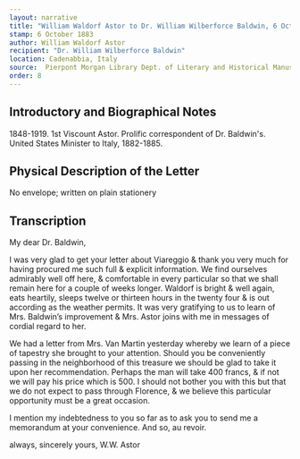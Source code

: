 ```yaml
---
layout: narrative
title: "William Waldorf Astor to Dr. William Wilberforce Baldwin, 6 October 1883"
stamp: 6 October 1883
author: William Waldorf Astor
recipient: "Dr. William Wilberforce Baldwin"
location: Cadenabbia, Italy
source:  Pierpont Morgan Library Dept. of Literary and Historical Manuscripts, MA 3564
order: 8
---
```


## Introductory and Biographical Notes

1848-1919. 1st Viscount Astor. Prolific correspondent of Dr. Baldwin's. United States Minister to Italy, 1882-1885. 

## Physical Description of the Letter

No envelope; written on plain stationery

## Transcription

My dear Dr. Baldwin,

I was very glad to get your letter about Viareggio & thank you very much for having procured me such full & explicit information. We find ourselves admirably well off here, & comfortable in every particular so that we shall remain here for a couple of weeks longer. Waldorf is bright & well again, eats heartily, sleeps twelve or thirteen hours in the twenty four & is out according as the weather permits. It was very gratifying to us to learn of Mrs. Baldwin’s improvement & Mrs. Astor joins with me in messages of cordial regard to her.

We had a letter from Mrs. Van Martin yesterday whereby we learn of a piece of tapestry she brought to your attention. Should you be conveniently passing in the neighborhood of this treasure we should be glad to take it upon her recommendation. Perhaps the man will take 400 francs, & if not we will pay his price which is 500. I should not bother you with this but that we do not expect to pass through Florence, & we believe this particular opportunity must be a great occasion. 

I mention my indebtedness to you so far as to ask you to send me a memorandum at your convenience. And so, au revoir. 

always, sincerely yours,  W.W. Astor
